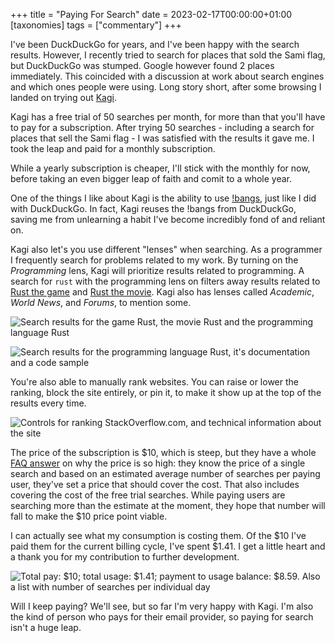 +++
title = "Paying For Search"
date = 2023-02-17T00:00:00+01:00
[taxonomies]
tags = ["commentary"]
+++

I've been DuckDuckGo for years, and I've been happy with the search results. However, I recently tried to search for places that sold the Sami flag, but DuckDuckGo was stumped. Google however found 2 places immediately. This coincided with a discussion at work about search engines and which ones people were using. Long story short, after some browsing I landed on trying out [Kagi](https://kagi.com).

Kagi has a free trial of 50 searches per month, for more than that you'll have to pay for a subscription. After trying 50 searches - including a search for places that sell the Sami flag - I was satisfied with the results it gave me. I took the leap and paid for a monthly subscription.

While a yearly subscription is cheaper, I'll stick with the monthly for now, before taking an even bigger leap of faith and comit to a whole year.

One of the things I like about Kagi is the ability to use [!bangs](https://help.kagi.com/kagi/features/bangs.html), just like I did with DuckDuckGo. In fact, Kagi reuses the !bangs from DuckDuckGo, saving me from unlearning a habit I've become incredibly fond of and reliant on.

Kagi also let's you use different "lenses" when searching. As a programmer I frequently search for problems related to my work. By turning on the _Programming_ lens, Kagi will prioritize results related to programming. A search for `rust` with the programming lens on filters away results related to [Rust the game](https://en.wikipedia.org/wiki/Rust_(video_game)) and [Rust the movie](https://en.wikipedia.org/wiki/Rust_(upcoming_film)). Kagi also has lenses called _Academic_, _World News_, and _Forums_, to mention some.

![Search results for the game Rust, the movie Rust and the programming language Rust](/images/kagi-rust-search-no-lens.png)

![Search results for the programming language Rust, it's documentation and a code sample](/images/kagi-rust-search-programming-lens.png)

You're also able to manually rank websites. You can raise or lower the ranking, block the site entirely, or pin it, to make it show up at the top of the results every time.

![Controls for ranking StackOverflow.com, and technical information about the site](/images/kagi-change-site-ranking.png)

The price of the subscription is $10, which is steep, but they have a whole [FAQ answer](https://help.kagi.com/kagi/why-kagi/why-pay.html#costs-to-deliver-a-superior-ad-free-search-product) on why the price is so high: they know the price of a single search and based on an estimated average number of searches per paying user, they've set a price that should cover the cost. That also includes covering the cost of the free trial searches. While paying users are searching more than the estimate at the moment, they hope that number will fall to make the $10 price point viable.

I can actually see what my consumption is costing them. Of the $10 I've paid them for the current billing cycle, I've spent $1.41. I get a little heart and a thank you for my contribution to further development.

![Total pay: $10; total usage: $1.41; payment to usage balance: $8.59. Also a list with number of searches per individual day](/images/kagi-subscription-usage.png)

Will I keep paying? We'll see, but so far I'm very happy with Kagi. I'm also the kind of person who pays for their email provider, so paying for search isn't a huge leap.
